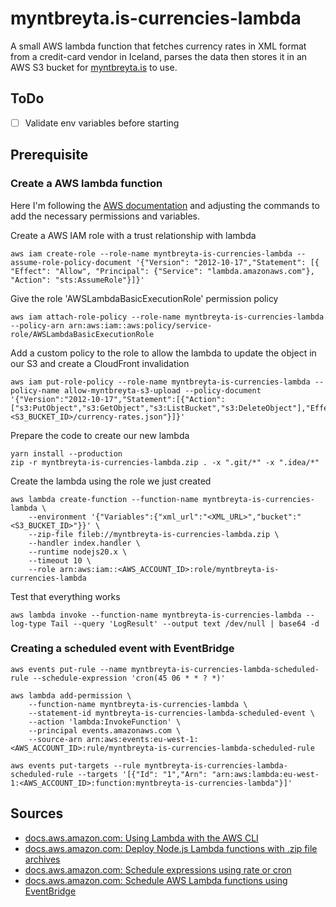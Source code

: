 # myntbreyta.is-currencies-lambda

A small AWS lambda function that fetches currency rates in XML format from a credit-card vendor in Iceland,
parses the data then stores it in an AWS S3 bucket for [myntbreyta.is](https://myntbreyta.is) to use.

## ToDo

- [ ] Validate env variables before starting

## Prerequisite

### Create a AWS lambda function

Here I'm following the [AWS documentation](https://docs.aws.amazon.com/lambda/latest/dg/gettingstarted-awscli.html)
and adjusting the commands to add the necessary permissions and variables.

Create a AWS IAM role with a trust relationship with lambda

```shell
aws iam create-role --role-name myntbreyta-is-currencies-lambda --assume-role-policy-document '{"Version": "2012-10-17","Statement": [{ "Effect": "Allow", "Principal": {"Service": "lambda.amazonaws.com"}, "Action": "sts:AssumeRole"}]}'
```

Give the role 'AWSLambdaBasicExecutionRole' permission policy

```shell
aws iam attach-role-policy --role-name myntbreyta-is-currencies-lambda --policy-arn arn:aws:iam::aws:policy/service-role/AWSLambdaBasicExecutionRole
```

Add a custom policy to the role to allow the lambda to update the object in our S3 and create a CloudFront invalidation

```shell
aws iam put-role-policy --role-name myntbreyta-is-currencies-lambda --policy-name allow-myntbreyta-s3-upload --policy-document '{"Version":"2012-10-17","Statement":[{"Action":["s3:PutObject","s3:GetObject","s3:ListBucket","s3:DeleteObject"],"Effect":"Allow","Resource":"arn:aws:s3:::<S3_BUCKET_ID>/currency-rates.json"}]}'
```

Prepare the code to create our new lambda

```shell
yarn install --production
zip -r myntbreyta-is-currencies-lambda.zip . -x ".git/*" -x ".idea/*"
```

Create the lambda using the role we just created

```shell
aws lambda create-function --function-name myntbreyta-is-currencies-lambda \
    --environment '{"Variables":{"xml_url":"<XML_URL>","bucket":"<S3_BUCKET_ID>"}}' \
    --zip-file fileb://myntbreyta-is-currencies-lambda.zip \
    --handler index.handler \
    --runtime nodejs20.x \
    --timeout 10 \
    --role arn:aws:iam::<AWS_ACCOUNT_ID>:role/myntbreyta-is-currencies-lambda
```

Test that everything works

```shell
aws lambda invoke --function-name myntbreyta-is-currencies-lambda --log-type Tail --query 'LogResult' --output text /dev/null | base64 -d
```

### Creating a scheduled event with EventBridge

```shell
aws events put-rule --name myntbreyta-is-currencies-lambda-scheduled-rule --schedule-expression 'cron(45 06 * * ? *)'
```

```shell
aws lambda add-permission \
    --function-name myntbreyta-is-currencies-lambda \
    --statement-id myntbreyta-is-currencies-lambda-scheduled-event \
    --action 'lambda:InvokeFunction' \
    --principal events.amazonaws.com \
    --source-arn arn:aws:events:eu-west-1:<AWS_ACCOUNT_ID>:rule/myntbreyta-is-currencies-lambda-scheduled-rule
```

```shell
aws events put-targets --rule myntbreyta-is-currencies-lambda-scheduled-rule --targets '[{"Id": "1","Arn": "arn:aws:lambda:eu-west-1:<AWS_ACCOUNT_ID>:function:myntbreyta-is-currencies-lambda"}]'
```

## Sources

- [docs.aws.amazon.com: Using Lambda with the AWS CLI](https://docs.aws.amazon.com/lambda/latest/dg/gettingstarted-awscli.html)
- [docs.aws.amazon.com: Deploy Node.js Lambda functions with .zip file archives](https://docs.aws.amazon.com/lambda/latest/dg/nodejs-package.html)
- [docs.aws.amazon.com: Schedule expressions using rate or cron](https://docs.aws.amazon.com/lambda/latest/dg/services-cloudwatchevents-expressions.html)
- [docs.aws.amazon.com: Schedule AWS Lambda functions using EventBridge](https://docs.aws.amazon.com/eventbridge/latest/userguide/eb-run-lambda-schedule.html)
